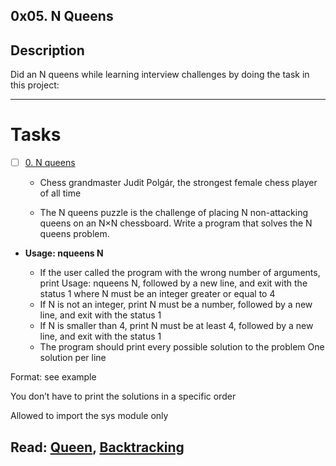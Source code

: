 ## 0x05. N Queens

## Description

Did an N queens while learning interview challenges by doing the task in this project:

---

# Tasks

+ [ ] [0. N queens](./0-nqueens.py)


  + Chess grandmaster Judit Polgár, the strongest female chess player of all time

  + The N queens puzzle is the challenge of placing N non-attacking queens on an N×N chessboard. Write a program that solves the N queens problem.

* **Usage: nqueens N**

  + If the user called the program with the wrong number of arguments, print Usage: nqueens N, followed by a new line, and exit with the status 1
where N must be an integer greater or equal to 4
  + If N is not an integer, print N must be a number, followed by a new line, and exit with the status 1
  + If N is smaller than 4, print N must be at least 4, followed by a new line, and exit with the status 1
  + The program should print every possible solution to the problem
One solution per line

Format: see example

You don’t have to print the solutions in a specific order

Allowed to import the sys module only

Read: [Queen](https://en.m.wikipedia.org/wiki/Queen_(chess)), [Backtracking](https://en.m.wikipedia.org/wiki/Backtracking)
---
